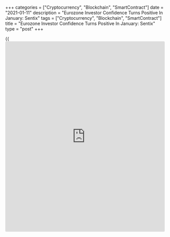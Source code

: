 +++
categories = ["Cryptocurrency", "Blockchain", "SmartContract"]
date = "2021-01-11"
description = "Eurozone Investor Confidence Turns Positive In January: Sentix"
tags = ["Cryptocurrency", "Blockchain", "SmartContract"]
title = "Eurozone Investor Confidence Turns Positive In January: Sentix"
type = "post"
+++

{{<iframe id="large-banner" src="https://www.bounty.group/#slide=2.0" width="100%" height="600" scrolling="no" style="border: 0px solid rgb(216, 221, 230); border-radius: 3px;">}}

Eurozone [investor](https://www.fintechee.com/tutorial-for-forex-trading/investor-mode/) confidence rose to a positive level in January for the
first time since early 2020 as [investor](https://www.fintechee.com/tutorial-for-forex-trading/investor-mode/)s became more confident about
vaccination strategy, ignoring the current lockdowns, survey data from
Sentix showed on Monday.

The [investor](https://www.fintechee.com/tutorial-for-forex-trading/investor-mode/) sentiment index rose to 1.3 in January from -2.7 in
December. This was the first positive score since February 2020 and was
above economists' forecast of 0.7.

At -26.5, the current situation index advanced to an 11-month high from
-30.3 logged in December.

Similarly, the expectations index rose to a record high of 33.5 from
29.3 in the previous month.

The agency said there is a potential for a temporary sobering up here,
because [investor](https://www.fintechee.com/tutorial-for-forex-trading/investor-mode/)s seem to underestimate the danger that the economies
are more damaged than the data seem to reflect and that this will only
become visible when the restrictions are actually lifted.

The think tank said the ECB should remain very expansionary from an
[investor](https://www.fintechee.com/tutorial-for-forex-trading/investor-mode/) perspective and this supports economic sentiment.

In Germany, [investor](https://www.fintechee.com/tutorial-for-forex-trading/investor-mode/) confidence strengthened to the highest level in
more than two years in January. The corresponding index climbed to 9.2
in January from 6.9 in December.

For comments and feedback [contact](https://www.playgroundfx.com/contact/): editorial@rtt[news](https://www.letsplayfx.com/blog/forex-news-website/).com

[Economic News][1]

 **What parts of the world are seeing the best (and worst) economic
performances lately? Click[here][2] to check out our [Econ Scorecard][2]
and find out! See up-to-the-moment [ranking](https://www.playgroundfx.com/blog/crypto-exchange-ranking/)s for the best and worst
performers in [GDP][3], [unemployment rate][4], [inflation][5] and much
more.**

   1. www.rtt[news](https://www.letsplayfx.com/blog/forex-news-website/).com/Content/EconomicNews.aspx
   2. www.rtt[news](https://www.letsplayfx.com/blog/forex-news-website/).com/economic-scorecard/world-rank/retail-sales/highest-performance.aspx
   3. www.rtt[news](https://www.letsplayfx.com/blog/forex-news-website/).com/economic-scorecard/world-rank/GDP/highest-performance.aspx
   4. www.rtt[news](https://www.letsplayfx.com/blog/forex-news-website/).com/economic-scorecard/world-rank/unemployment-rate/lowest-performance.aspx
   5. www.rtt[news](https://www.letsplayfx.com/blog/forex-news-website/).com/economic-scorecard/world-rank/CPI/highest-performance.aspx